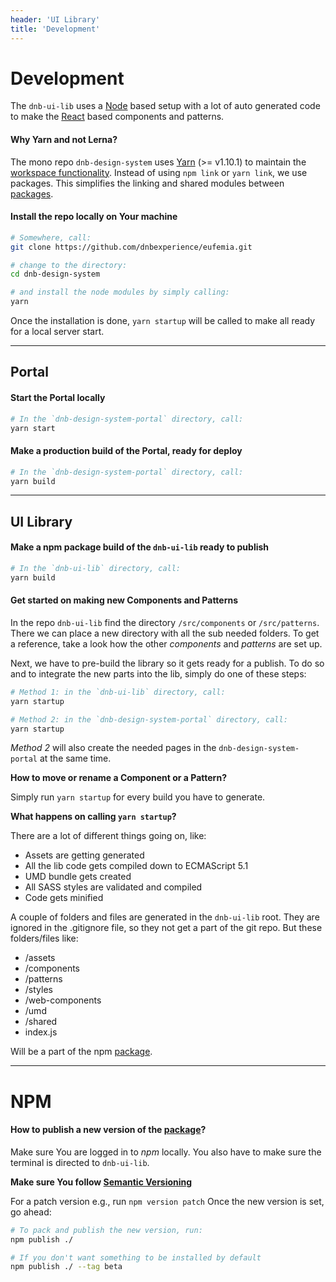 ```yaml
---
header: 'UI Library'
title: 'Development'
---
```


# Development

The `dnb-ui-lib` uses a [Node](https://nodejs.org) based setup with a lot of auto generated code to make the [React](https://reactjs.org) based components and patterns.

#### Why Yarn and not Lerna?

The mono repo `dnb-design-system` uses [Yarn](https://yarnpkg.com/) (>= v1.10.1) to maintain the [workspace functionality](https://yarnpkg.com/en/docs/workspaces). Instead of using `npm link` or `yarn link`, we use packages. This simplifies the linking and shared modules between [packages](https://docs.npmjs.com/getting-started/packages).

#### Install the repo locally on Your machine

```bash
# Somewhere, call:
git clone https://github.com/dnbexperience/eufemia.git

# change to the directory:
cd dnb-design-system

# and install the node modules by simply calling:
yarn
```

Once the installation is done, `yarn startup` will be called to make all ready for a local server start.

---

## Portal

#### Start the Portal locally

```bash
# In the `dnb-design-system-portal` directory, call:
yarn start
```

#### Make a production build of the Portal, ready for deploy

```bash
# In the `dnb-design-system-portal` directory, call:
yarn build
```

---

## UI Library

#### Make a npm package build of the `dnb-ui-lib` ready to publish

```bash
# In the `dnb-ui-lib` directory, call:
yarn build
```

#### Get started on making new Components and Patterns

In the repo `dnb-ui-lib` find the directory `/src/components` or `/src/patterns`. There we can place a new directory with all the sub needed folders. To get a reference, take a look how the other _components_ and _patterns_ are set up.

Next, we have to pre-build the library so it gets ready for a publish.
To do so and to integrate the new parts into the lib, simply do one of these steps:

```bash
# Method 1: in the `dnb-ui-lib` directory, call:
yarn startup

# Method 2: in the `dnb-design-system-portal` directory, call:
yarn startup
```

_Method 2_ will also create the needed pages in the `dnb-design-system-portal` at the same time.

**How to move or rename a Component or a Pattern?**

Simply run `yarn startup` for every build you have to generate.

**What happens on calling `yarn startup`?**

There are a lot of different things going on, like:

- Assets are getting generated
- All the lib code gets compiled down to ECMAScript 5.1
- UMD bundle gets created
- All SASS styles are validated and compiled
- Code gets minified

A couple of folders and files are generated in the `dnb-ui-lib` root. They are ignored in the .gitignore file, so they not get a part of the git repo.
But these folders/files like:

- /assets
- /components
- /patterns
- /styles
- /web-components
- /umd
- /shared
- index.js

Will be a part of the npm [package](https://www.npmjs.com/package/dnb-ui-lib).

---

# NPM

#### How to publish a new version of the [package](https://www.npmjs.com/package/dnb-ui-lib)?

Make sure You are logged in to _npm_ locally. You also have to make sure the terminal is directed to `dnb-ui-lib`.

**Make sure You follow [Semantic Versioning](https://semver.org)**

For a patch version e.g., run `npm version patch`
Once the new version is set, go ahead:

```bash
# To pack and publish the new version, run:
npm publish ./

# If you don't want something to be installed by default
npm publish ./ --tag beta
```

